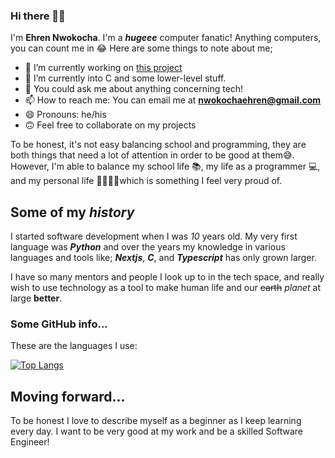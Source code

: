 
<img src="https://komarev.com/ghpvc/?username=Ehren12&style=flat-square&color=blue" alt=""/>

### Hi there 👋🏻
I'm **Ehren Nwokocha**. I'm a ***hugeee*** computer fanatic! Anything computers, you can count me in 😂
Here are some things to note about me;

- 🔭 I’m currently working on [this project](https://github.com/Ehren12/C-http-server/)
- 🌱 I’m currently into C and some lower-level stuff.
- 💬 You could ask me about anything concerning tech!
- 📫 How to reach me: You can email me at **nwokochaehren@gmail.com**
- 😄 Pronouns: he/his
- 🙃 Feel free to collaborate on my projects

To be honest, it's not easy balancing school and programming, they are both things that need a lot of attention in order to be good at them😅. However, I'm able to balance my school life 📚, my life as a programmer 💻, and my personal life 👨‍👩‍👧‍👧which is something I feel very proud of.


## Some of my ***history*** 
I started software development when I was *10* years old.
My very first language was ***Python*** and over the years my knowledge in various languages and tools like; ***Nextjs***, ***C***, and ***Typescript*** has only grown larger.

I have so many mentors and people I look up to in the tech space, and really wish to use technology as a tool to make human life and our ~~earth~~ *planet* at large **better**.


### Some GitHub info...

These are the languages I use:

[![Top Langs](https://github-readme-stats.vercel.app/api/top-langs/?username=Ehren12&langs_count=8&layout=compact)](https://github.com/anuraghazra/github-readme-stats)

## Moving forward...
To be honest I love to describe myself as a beginner as I keep learning every day. I want to be very good at my work and be a skilled Software Engineer!
